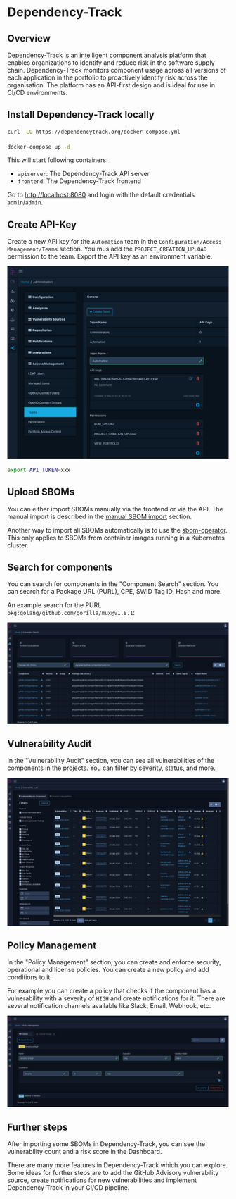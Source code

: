 # Dependency-Track

## Overview

[Dependency-Track](https://dependencytrack.org/) is an intelligent component analysis platform that enables organizations to identify and reduce risk in the software supply chain. Dependency-Track monitors component usage across all versions of each application in the portfolio to proactively identify risk across the organisation. The platform has an API-first design and is ideal for use in CI/CD environments.

## Install Dependency-Track locally

```bash
curl -LO https://dependencytrack.org/docker-compose.yml

docker-compose up -d
```

This will start following containers:
- `apiserver`: The Dependency-Track API server
- `frontend`: The Dependency-Track frontend

Go to [http://localhost:8080](http://localhost:8080) and login with the default credentials `admin`/`admin`.

## Create API-Key

Create a new API key for the `Automation` team in the `Configuration/Access Management/Teams` section. You mus add the `PROJECT_CREATION_UPLOAD` permission to the team. Export the API key as an environment variable.

![Create API-Key](../assets/dependency-track/create-api-key.png)

```bash
export API_TOKEN=xxx
```
## Upload SBOMs

You can either import SBOMs manually via the frontend or via the API.
The manual import is described in the [manual SBOM import](manual-sbom-import.md) section.

Another way to import all SBOMs automatically is to use the [sbom-operator](sbom-operator.md). This only applies to SBOMs from container images running in a Kubernetes cluster.

## Search for components

You can search for components in the "Component Search" section. You can search for a Package URL (PURL), CPE, SWID Tag ID, Hash and more.

An example search for the PURL `pkg:golang/github.com/gorilla/mux@v1.8.1`:

![Component Search](../assets/dependency-track/component-search.png)

## Vulnerability Audit

In the "Vulnerability Audit" section, you can see all vulnerabilities of the components in the projects. You can filter by severity, status, and more.

![Vulnerability Audit](../assets/dependency-track/vulnerability-audit.png)

## Policy Management

In the "Policy Management" section, you can create and enforce security, operational and license policies. You can create a new policy and add conditions to it.

For example you can create a policy that checks if the component has a vulnerability with a severity of `HIGH` and create notifications for it. There are several notification channels available like Slack, Email, Webhook, etc.

![Policy Management](../assets/dependency-track/policy-management.png)

## Further steps

After importing some SBOMs in Dependency-Track, you can see the vulnerability count and a risk score in the Dashboard.

There are many more features in Dependency-Track which you can explore. Some ideas for further steps are to add the GitHub Advisory vulnerability source, create notifications for new vulnerabilities and implement Dependency-Track in your CI/CD pipeline.
